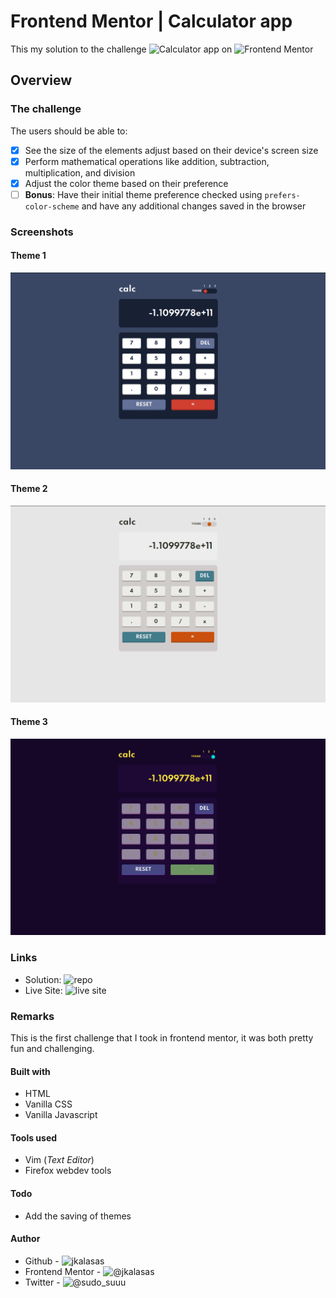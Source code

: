 # Frontend Mentor | Calculator app
This my solution to the challenge ![Calculator app](https://www.frontendmentor.io/challenges/calculator-app-9lteq5N29) on ![Frontend Mentor](https://www.frontendmentor.io)

## Overview
### The challenge
The users should be able to:
- [x] See the size of the elements adjust based on their device's screen size
- [x] Perform mathematical operations like addition, subtraction, multiplication, and division
- [x] Adjust the color theme based on their preference
- [ ] **Bonus**: Have their initial theme preference checked using `prefers-color-scheme` and have any additional changes saved in the browser

### Screenshots
#### Theme 1
![theme 1](https://github.com/jkalasas/CalcApp/blob/main/images/screenshot_1.png)
#### Theme 2
![theme 2](https://github.com/jkalasas/CalcApp/blob/main/images/screenshot_2.png)
#### Theme 3
![theme 3](https://github.com/jkalasas/CalcApp/blob/main/images/screenshot_3.png)

### Links
* Solution: ![repo](https://github.com/jkalasas/CalcApp)
* Live Site: ![live site](https://priceless-bell-13e735.netlify.app/)

### Remarks
This is the first challenge that I took in frontend mentor, it was both pretty fun and challenging. 

#### Built with
* HTML
* Vanilla CSS
* Vanilla Javascript

#### Tools used
* Vim (_Text Editor_)
* Firefox webdev tools

#### Todo
* Add the saving of themes

#### Author
* Github - ![jkalasas](https://github.com/jkalasas)
* Frontend Mentor - ![@jkalasas](https://github.com/jkalasas)
* Twitter - ![@sudo_suuu](https://www.twitter.com/sudo_suuu)

